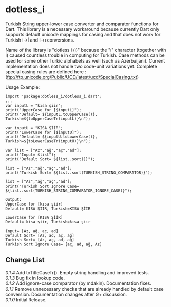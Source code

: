 dotless_i
=========

Turkish String upper-lower case converter and comparator functions for Dart. This library is a necessary workaround because
currently Dart only supports default unicode mappings for casing and that does not work for Turkish i->İ and I->ı conversions.  

Name of the library is "dotless i (ı)" because the "ı" character (together with İ) caused countless trouble in computing for Turkish.
Case methods can be used for some other Turkic alphabets as well (such as  Azerbaijani). Current implementation does not handle two code-unit
variations yet. Complete special casing rules are defined here : (ftp://ftp.unicode.org/Public/UCD/latest/ucd/SpecialCasing.txt)  

Usage Example:  

	import 'package:dotless_i/dotless_i.dart';
	...
	var inputL = "kısa şiir";
	print("UpperCase for [$inputL]");
	print("Default= ${inputL.toUpperCase()}, Turkish=${toUpperCaseTr(inputL)}\n");

	var inputU = "KISA ŞİİR";
	print("LowerCase for [$inputU]");
	print("Default= ${inputU.toLowerCase()}, Turkish=${toLowerCaseTr(inputU)}\n");

	var list = ["Az","ağ","aç","ad"];
	print("Input= $list");
	print("Default Sort= ${list..sort()}");

	list = ["Az","ağ","aç","ad"];
	print("Turkish Sort= ${list..sort(TURKISH_STRING_COMPARATOR)}");

	list = ["Az","ağ","aç","ad"];
	print("Turkish Sort Ignore Case= ${list..sort(TURKISH_STRING_COMPARATOR_IGNORE_CASE)}");

	Output:
	UpperCase for [kısa şiir]
	Default= KISA ŞIIR, Turkish=KISA ŞİİR

	LowerCase for [KISA ŞİİR]
	Default= kisa şiir, Turkish=kısa şiir

	Input= [Az, ağ, aç, ad]
	Default Sort= [Az, ad, aç, ağ]
	Turkish Sort= [Az, aç, ad, ağ]
	Turkish Sort Ignore Case= [aç, ad, ağ, Az]

## Change List
*0.1.4* Add toTitleCaseTr(). Empty string handling and improved tests.  
*0.1.3* Bug fix in lookup code.  
*0.1.2* Add ignore-case comparator (by mdakin). Documentation fixes.  
*0.1.1* Remove unnecessary checks that are already handled by default case conversion. Documentation changes after G+ discussion.  
*0.1.0* Initial Release.  